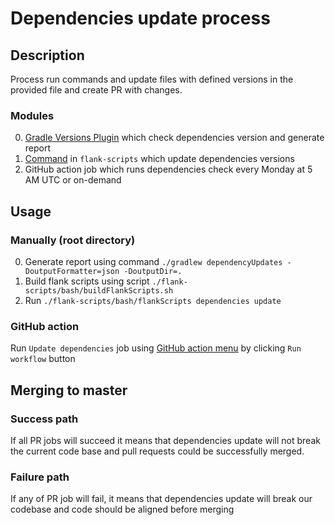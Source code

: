 # Dependencies update process

## Description
Process run commands and update files with defined versions in the provided file and create PR with changes.

### Modules
0. [Gradle Versions Plugin](https://github.com/ben-manes/gradle-versions-plugin) which check dependencies version and generate report
0. [Command](../flank-scripts/README.md#dependencies) in `flank-scripts` which update dependencies versions
0. GitHub action job which runs dependencies check every Monday at 5 AM UTC or on-demand

## Usage

### Manually (root directory)
0. Generate report using command `./gradlew dependencyUpdates -DoutputFormatter=json -DoutputDir=.`
0. Build flank scripts using script `./flank-scripts/bash/buildFlankScripts.sh`
0. Run `./flank-scripts/bash/flankScripts dependencies update`

### GitHub action
Run `Update dependencies` job using [GitHub action menu](https://github.com/Flank/flank/actions) by clicking `Run workflow` button

## Merging to master

### Success path
If all PR jobs will succeed it means that dependencies update will not break the current code base and pull requests could be successfully merged.

### Failure path
If any of PR job will fail, it means that dependencies update will break our codebase and code should be aligned before merging
